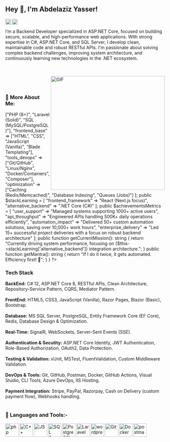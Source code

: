 ## Hey 👋, I'm Abdelaziz Yasser!

<a href='https://www.linkedin.com/in/abdelaziz-yasser/'><img align='left' alt="linkedin" src="https://upload.wikimedia.org/wikipedia/commons/thumb/c/ca/LinkedIn_logo_initials.png/960px-LinkedIn_logo_initials.png" height='18px'/></a>

<a href='https://abdelazizyasser.dev@gmail.com'><img align='left' alt="twitter" src="https://upload.wikimedia.org/wikipedia/commons/thumb/7/7e/Gmail_icon_%282020%29.svg/2560px-Gmail_icon_%282020%29.svg.png" height='18px'/></a>
<br>

I’m a Backend Developer specialized in ASP.NET Core, focused on building secure, scalable, and high-performance web applications.
With strong expertise in C#, ASP.NET Core, and SQL Server, I develop clean, maintainable code and robust RESTful APIs.
I'm passionate about solving complex backend challenges, improving system architecture, and continuously learning new technologies in the .NET ecosystem.

<br /> <br /> <img align="right" alt="GIF" src="https://media3.giphy.com/media/v1.Y2lkPTZjMDliOTUyZXhlZ2UzOWVmdW5vY3hxc2M4bDNsaWt4aTdsMWt3eWVqMmJjOGIwdiZlcD12MV9naWZzX3NlYXJjaCZjdD1n/L8K62iTDkzGX6/giphy.gif" width="360px"/> 
<br><br>

### 🧐 More About Me:

<?php
class BackendDeveloper
{
    public $name = "Abdelaziz Yasser";
    public $role = "Backend Developer";
    public $specialty = "PHP/Laravel Performance & Scalability";
    public $focus = "API Engineering & Automation";
    
    public $stackMastered = [
        "backend_core" => ["PHP (8+)", "Laravel (Solid)", "SQL (MySQL/PostgreSQL)"],
        "frontend_base" => ["HTML", "CSS", "JavaScript (Vanilla)", "Blade Templating"],
        "tools_devops" => ["Git/GitHub", "Linux/Nginx", "Docker/Containers", "Composer"],
        "optimization" => ["Caching (Redis/Memcached)", "Database Indexing", "Queues (Jobs)"]
    ];

    public $stackLearning = [
        "frontend_framework" => "React (Next.js focus)",
        "alternative_backend" => ".NET Core (C#)"
    ];

    public $achievementsMetrics = [
        "user_support" => "Managed systems supporting 1000+ active users",
        "api_throughput" => "Engineered APIs handling 500K+ daily operations efficiently",
        "automation_impact" => "Delivered 50+ custom automation solutions, saving over 10,000+ work hours",
        "enterprise_delivery" => "Led 15+ successful project deliveries with a focus on robust backend architecture"
    ];

    public function getCurrentMission(): string
    {
        return "Currently driving system performance, focusing on {$this->stackLearning['alternative_backend']} integration architecture.";
    }
    
    public function getMantra(): string
    {
        return "If I do it twice, it gets automated. Efficiency first! 🚀";
    }
}
?>

<br>

### Tech Stack
<strong>BackEnd:</strong> C# 12, ASP.NET Core 8, RESTful APIs, Clean Architecture, Repository-Service Pattern, CQRS, Mediator Pattern.
<br>
<br>
<strong>FrontEnd:</strong> HTML5, CSS3, JavaScript (Vanilla), Razor Pages, Blazor (Basic), Bootstrap.
<br>
<br>
<strong>Database:</strong> MS SQL Server, PostgreSQL, Entity Framework Core (EF Core), Redis, Database Design & Optimization.
<br>
<br>
<strong>Real-Time:</strong> SignalR, WebSockets, Server-Sent Events (SSE).
<br>
<br>
<strong>Authentication & Secutity:</strong> ASP.NET Core Identity, JWT Authentication, Role-Based Authorization, OAuth2, Data Protection.
<br>
<br>
<strong>Testing & Validation:</strong> xUnit, MSTest, FluentValidation, Custom Middleware Validation.
<br>
<br>
<strong>DevOps & Tools:</strong> Git, GitHub, Postman, Docker, GitHub Actions, Visual Studio, CLI Tools, Azure DevOps, IIS Hosting.
<br>
<br>
<strong>Payment Integration:</strong> Stripe, PayPal, Razorpay, Cash on Delivery (custom payment flow), Webhooks handling.
<br>
<br>

### 🔨 Languages and Tools:-


  <img align="left" src="https://upload.wikimedia.org/wikipedia/commons/thumb/b/bd/Logo_C_sharp.svg/1820px-Logo_C_sharp.svg.png" alt="php" height="42px"/>

  <img align="left" src="https://upload.wikimedia.org/wikipedia/commons/thumb/1/18/ISO_C%2B%2B_Logo.svg/911px-ISO_C%2B%2B_Logo.svg.png" alt="C++" height="42px"/>

  <img align="left" src="https://upload.wikimedia.org/wikipedia/commons/thumb/9/99/Unofficial_JavaScript_logo_2.svg/2048px-Unofficial_JavaScript_logo_2.svg.png" alt="JS" height="42px"/>

  <img align="left" src="https://www.svgrepo.com/download/303229/microsoft-sql-server-logo.svg" alt="SQL Server" height="42px"/>

  <img align="left" src="https://cdn-icons-png.flaticon.com/512/5968/5968342.png" alt="PostgreSQL" height="42px"/>

  <img align="left" src="https://upload.wikimedia.org/wikipedia/commons/thumb/7/7d/Microsoft_.NET_logo.svg/2048px-Microsoft_.NET_logo.svg.png" alt="Laravel" height="42px"/>
  
  <img align="left" src="https://softwareasli.com/wp-content/uploads/2019/08/ASP.NET_.png" alt="wordpress" height="42px"/>

  <img align="left" src="https://git-scm.com/images/logos/downloads/Git-Icon-1788C.png" alt="Git" height="42px"/>

  <img align="left" src="https://cdn4.iconfinder.com/data/icons/logos-and-brands/512/97_Docker_logo_logos-512.png" alt="Docker" height="42px"/>

  <img align="left" src="https://uxwing.com/wp-content/themes/uxwing/download/brands-and-social-media/postman-icon.png" alt="postman" height="42px"/>

<br>

</a>
